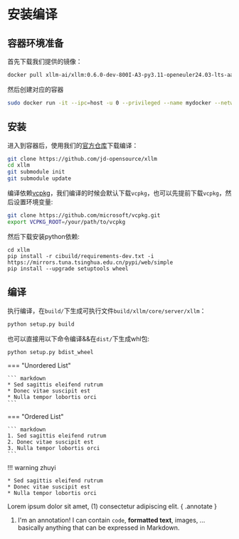 
# 安装编译

## 容器环境准备
首先下载我们提供的镜像：
```bash
docker pull xllm-ai/xllm:0.6.0-dev-800I-A3-py3.11-openeuler24.03-lts-aarch64
```
然后创建对应的容器
```bash
sudo docker run -it --ipc=host -u 0 --privileged --name mydocker --network=host  --device=/dev/davinci0  --device=/dev/davinci_manager --device=/dev/devmm_svm --device=/dev/hisi_hdc -v /var/queue_schedule:/var/queue_schedule -v /mnt/cfs/9n-das-admin/llm_models:/mnt/cfs/9n-das-admin/llm_models -v /usr/local/Ascend/driver:/usr/local/Ascend/driver -v /usr/local/Ascend/add-ons/:/usr/local/Ascend/add-ons/ -v /usr/local/sbin/npu-smi:/usr/local/sbin/npu-smi -v /usr/local/sbin/:/usr/local/sbin/ -v /var/log/npu/conf/slog/slog.conf:/var/log/npu/conf/slog/slog.conf -v /var/log/npu/slog/:/var/log/npu/slog -v /export/home:/export/home -w /export/home -v ~/.ssh:/root/.ssh  -v /var/log/npu/profiling/:/var/log/npu/profiling -v /var/log/npu/dump/:/var/log/npu/dump -v /home/:/home/  -v /runtime/:/runtime/  xllm-ai:xllm-0.6.0-dev-800I-A3-py3.11-openeuler24.03-lts-aarch64
```


## 安装
进入到容器后，使用我们的[官方仓库](https://github.com/jd-opensource/xllm)下载编译：
```bash
git clone https://github.com/jd-opensource/xllm
cd xllm 
git submodule init
git submodule update
```
编译依赖[vcpkg](https://github.com/microsoft/vcpkg)，我们编译的时候会默认下载`vcpkg`，也可以先提前下载`vcpkg`，然后设置环境变量:
```bash
git clone https://github.com/microsoft/vcpkg.git
export VCPKG_ROOT=/your/path/to/vcpkg
```
然后下载安装python依赖:
```
cd xllm
pip install -r cibuild/requirements-dev.txt -i https://mirrors.tuna.tsinghua.edu.cn/pypi/web/simple
pip install --upgrade setuptools wheel
```
## 编译
执行编译，在`build/`下生成可执行文件`build/xllm/core/server/xllm`：
```bash
python setup.py build
```
也可以直接用以下命令编译&&在`dist/`下生成whl包: 
```bash
python setup.py bdist_wheel
```

=== "Unordered List"

    ``` markdown
    * Sed sagittis eleifend rutrum
    * Donec vitae suscipit est
    * Nulla tempor lobortis orci
    ```

=== "Ordered List"

    ``` markdown
    1. Sed sagittis eleifend rutrum
    2. Donec vitae suscipit est
    3. Nulla tempor lobortis orci
    ```

!!! warning zhuyi

    * Sed sagittis eleifend rutrum
    * Donec vitae suscipit est
    * Nulla tempor lobortis orci

<div class="result" markdown>
Lorem ipsum dolor sit amet, (1) consectetur adipiscing elit.
{ .annotate }

1.  I'm an annotation! I can contain `code`, __formatted
    text__, images, ... basically anything that can be expressed in Markdown.
</div>
